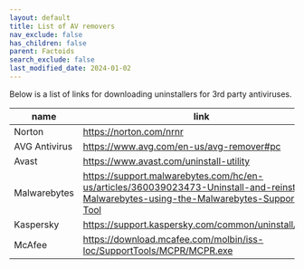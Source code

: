 ```yaml
---
layout: default
title: List of AV removers
nav_exclude: false
has_children: false
parent: Factoids
search_exclude: false
last_modified_date: 2024-01-02
---
```

Below is a list of links for downloading uninstallers for 3rd party antiviruses. 

|name|link|
|---|---|
|Norton|https://norton.com/nrnr|
|AVG Antivirus|https://www.avg.com/en-us/avg-remover#pc|
|Avast|https://www.avast.com/uninstall-utility|
|Malwarebytes|https://support.malwarebytes.com/hc/en-us/articles/360039023473-Uninstall-and-reinstall-Malwarebytes-using-the-Malwarebytes-Support-Tool|
|Kaspersky|https://support.kaspersky.com/common/uninstall/1464|
|McAfee|https://download.mcafee.com/molbin/iss-loc/SupportTools/MCPR/MCPR.exe|